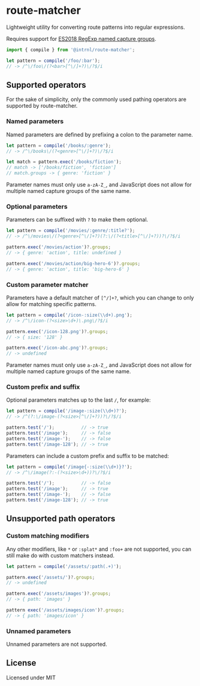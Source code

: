 # route-matcher

Lightweight utility for converting route patterns into regular expressions.

Requires support for [ES2018 RegExp named capture groups][regex-named-capture-groups].

```js
import { compile } from '@intrnl/route-matcher';

let pattern = compile('/foo/:bar');
// -> /^\/foo\/(?<bar>[^\/]+?)\/?$/i
```


[regex-named-capture-groups]: https://caniuse.com/mdn-javascript_builtins_regexp_named_capture_groups


## Supported operators

For the sake of simplicity, only the commonly used pathing operators are supported by route-matcher.

### Named parameters

Named parameters are defined by prefixing a colon to the parameter name.

```js
let pattern = compile('/books/:genre');
// -> /^\/books\/(?<genre>[^\/]+?)\/?$/i

let match = pattern.exec('/books/fiction');
// match -> ['/books/fiction', 'fiction']
// match.groups -> { genre: 'fiction' }
```

Parameter names must only use `a-zA-Z_`, and JavaScript does not allow for multiple named capture groups of the same name.

### Optional parameters

Parameters can be suffixed with `?` to make them optional.

```js
let pattern = compile('/movies/:genre/:title?');
// -> /^\/movies\/(?<genre>[^\/]+?)(?:\/(?<title>[^\/]+?))?\/?$/i

pattern.exec('/movies/action')?.groups;
// -> { genre: 'action', title: undefined }

pattern.exec('/movies/action/big-hero-6')?.groups;
// -> { genre: 'action', title: 'big-hero-6' }
```

### Custom parameter matcher

Parameters have a default matcher of `[^/]+?`, which you can change to only
allow for matching specific patterns.

```js
let pattern = compile('/icon-:size(\\d+).png');
// -> /^\/icon-(?<size>\d+)\.png\/?$/i

pattern.exec('/icon-128.png')?.groups;
// -> { size: '128' }

pattern.exec('/icon-abc.png')?.groups;
// -> undefined
```

Parameter names must only use `a-zA-Z_`, and JavaScript does not allow for multiple named capture groups of the same name.

### Custom prefix and suffix

Optional parameters matches up to the last `/`, for example:

```js
let pattern = compile('/image-:size(\\d+)?');
// -> /^(?:\/image-(?<size>[^\/]+?))?\/?$/i

pattern.test('/');          // -> true
pattern.test('/image');     // -> false
pattern.test('/image-');    // -> false
pattern.test('/image-128'); // -> true
```

Parameters can include a custom prefix and suffix to be matched:

```js
let pattern = compile('/image{-:size(\\d+)}?');
// -> /^\/image(?:-(?<size>\d+))?\/?$/i

pattern.test('/');          // -> false
pattern.test('/image');     // -> true
pattern.test('/image-');    // -> false
pattern.test('/image-128'); // -> true
```


## Unsupported path operators

### Custom matching modifiers

Any other modifiers, like `*` or `:splat*` and `:foo+` are not supported, you can still make do with custom matchers instead.

```js
let pattern = compile('/assets/:path(.+)');

pattern.exec('/assets/')?.groups;
// -> undefined

pattern.exec('/assets/images')?.groups;
// -> { path: 'images' }

pattern exec('/assets/images/icon')?.groups;
// -> { path: 'images/icon' }
```

### Unnamed parameters

Unnamed parameters are not supported.


## License

Licensed under MIT
